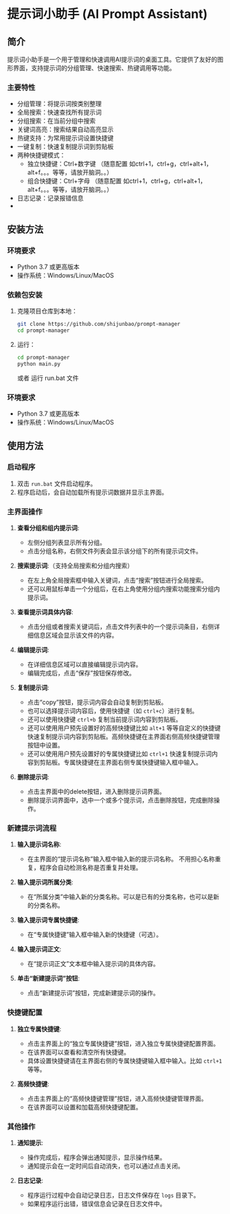 # 提示词小助手 (AI Prompt Assistant)

## 简介
提示词小助手是一个用于管理和快速调用AI提示词的桌面工具。它提供了友好的图形界面，支持提示词的分组管理、快速搜索、热键调用等功能。

### 主要特性
- 分组管理：将提示词按类别整理
- 全局搜索：快速查找所有提示词
- 分组搜索：在当前分组中搜索
- 关键词高亮：搜索结果自动高亮显示
- 热键支持：为常用提示词设置快捷键
- 一键复制：快速复制提示词到剪贴板
- 两种快捷键模式：
  - 独立快捷键：Ctrl+数字键  （随意配置  如ctrl+1，ctrl+g，ctrl+alt+1，alt+f。。。等等，请放开脑洞。。）
  - 组合快捷键：Ctrl+字母   （随意配置  如ctrl+1，ctrl+g，ctrl+alt+1，alt+f。。。等等，请放开脑洞。。）
- 日志记录：记录报错信息
- 
## 安装方法

### 环境要求
- Python 3.7 或更高版本
- 操作系统：Windows/Linux/MacOS

### 依赖包安装
1. 克隆项目仓库到本地：
   ```bash
   git clone https://github.com/shijunbao/prompt-manager
   cd prompt-manager
   ```

2. 运行：
   ```bash
   cd prompt-manager
   python main.py
   ```

   或者 运行 run.bat 文件

### 环境要求
- Python 3.7 或更高版本
- 操作系统：Windows/Linux/MacOS


## 使用方法

### 启动程序
1. 双击 `run.bat` 文件启动程序。
2. 程序启动后，会自动加载所有提示词数据并显示主界面。

### 主界面操作
1. **查看分组和组内提示词**:
   - 左侧分组列表显示所有分组。
   - 点击分组名称，右侧文件列表会显示该分组下的所有提示词文件。

2. **搜索提示词**:（支持全局搜索和分组内搜索）
   - 在左上角全局搜索框中输入关键词，点击“搜索”按钮进行全局搜索。
   - 还可以用鼠标单击一个分组后，在右上角使用分组内搜索功能搜索分组内提示词。

3. **查看提示词具体内容**:
   - 点击分组或者搜索关键词后，点击文件列表中的一个提示词条目，右侧详细信息区域会显示该文件的内容。

4. **编辑提示词**:
   - 在详细信息区域可以直接编辑提示词内容。
   - 编辑完成后，点击“保存”按钮保存修改。

5. **复制提示词**:
   - 点击“copy”按钮，提示词内容会自动复制到剪贴板。
   - 也可以选择提示词内容后，使用快捷键（如 `ctrl+c`）进行复制。
   - 还可以使用快捷键 `ctrl+b` 复制当前提示词内容到剪贴板。
   - 还可以使用用户预先设置好的高频快捷键比如 `alt+1` 等等自定义的快捷键 快速复制提示词内容到剪贴板。高频快捷键在主界面右侧高频快捷键管理按钮中设置。
   - 还可以使用用户预先设置好的专属快捷键比如 `ctrl+1` 快速复制提示词内容到剪贴板。专属快捷键在主界面右侧专属快捷键输入框中输入。

6. **删除提示词**:
   - 点击主界面中的delete按钮，进入删除提示词界面。
   - 删除提示词界面中，选中一个或多个提示词，点击删除按钮，完成删除操作。

### 新建提示词流程
1. **输入提示词名称**:
   - 在主界面的“提示词名称”输入框中输入新的提示词名称。
   不用担心名称重复，程序会自动检测名称是否重复并处理。

2. **输入提示词所属分类**:
   - 在“所属分类”中输入新的分类名称。可以是已有的分类名称，也可以是新的分类名称。

3. **输入提示词专属快捷键**:
   - 在“专属快捷键”输入框中输入新的快捷键（可选）。

4. **输入提示词正文**:
   - 在“提示词正文”文本框中输入提示词的具体内容。

5. **单击“新建提示词”按钮**:
   - 点击“新建提示词”按钮，完成新建提示词的操作。

### 快捷键配置
1. **独立专属快捷键**:
   - 点击主界面上的“独立专属快捷键”按钮，进入独立专属快捷键配置界面。
   - 在该界面可以查看和清空所有快捷键。
   - 具体设置快捷键请在主界面右侧的专属快捷键输入框中输入。比如 `ctrl+1` 等等。

2. **高频快捷键**:
   - 点击主界面上的“高频快捷键管理”按钮，进入高频快捷键管理界面。
   - 在该界面可以设置和加载高频快捷键配置。

### 其他操作
1. **通知提示**:
   - 操作完成后，程序会弹出通知提示，显示操作结果。
   - 通知提示会在一定时间后自动消失，也可以通过点击关闭。

2. **日志记录**:
   - 程序运行过程中会自动记录日志，日志文件保存在 `logs` 目录下。
   - 如果程序运行出错，错误信息会记录在日志文件中。

